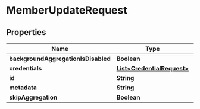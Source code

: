 

# MemberUpdateRequest


## Properties

| Name | Type | Description | Notes |
|------------ | ------------- | ------------- | -------------|
|**backgroundAggregationIsDisabled** | **Boolean** |  |  [optional] |
|**credentials** | [**List&lt;CredentialRequest&gt;**](CredentialRequest.md) |  |  [optional] |
|**id** | **String** |  |  [optional] |
|**metadata** | **String** |  |  [optional] |
|**skipAggregation** | **Boolean** |  |  [optional] |



